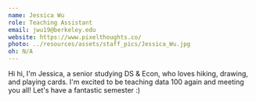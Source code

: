 ```yaml
---
name: Jessica Wu
role: Teaching Assistant
email: jwu19@berkeley.edu
website: https://www.pixelthoughts.co/
photo: ../resources/assets/staff_pics/Jessica_Wu.jpg
oh: N/A
---
```


Hi hi, I'm Jessica, a senior studying DS & Econ, who loves hiking, drawing, and playing cards. I'm excited to be teaching data 100 again and meeting you all! Let's have a fantastic semester :)
